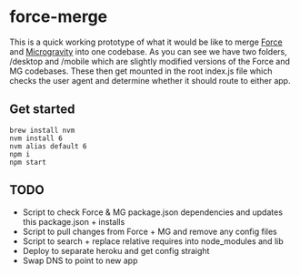 # force-merge

This is a quick working prototype of what it would be like to merge [Force](https://github.com/artsy/force.git) and [Microgravity](https://github.com/artsy/microgravity) into one codebase. As you can see we have two folders, /desktop and /mobile which are slightly modified versions of the Force and MG codebases. These then get mounted in the root index.js file which checks the user agent and determine whether it should route to either app.

## Get started

```
brew install nvm
nvm install 6
nvm alias default 6
npm i
npm start
```

## TODO

- Script to check Force & MG package.json dependencies and updates this package.json + installs
- Script to pull changes from Force + MG and remove any config files
- Script to search + replace relative requires into node_modules and lib
- Deploy to separate heroku and get config straight
- Swap DNS to point to new app
